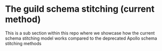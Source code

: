 # The guild schema stitching (current method)

This is a sub section within this repo where we showcase how the current schema stitching model works compared to the deprecated Apollo schema stitching methods


